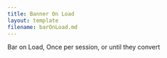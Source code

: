 ```yaml
---
title: Banner On Load
layout: template
filename: barOnLoad.md
--- 
```


<!-- Robs cookie deleter capture code -->
<script>
var runDeleteCookie = true;	
	
if(runCode){	
let delete_cookie = function(name) {
    document.cookie = name +'=; Path=/; Expires=Thu, 01 Jan 1970 00:00:01 GMT;';
	console.log("Deleted ", name, "cookie");
};
let cookies = ["ap3c", "ap3converted", "ap3dm", "ap3sess"];
cookies.forEach((name) => delete_cookie(name));
	
	runDeleteCookie = false;
	}
	
</script>

<!-- Autopilot robert capture code -->
<script>
	window.ap3c = window.ap3c || {};
	var ap3c = window.ap3c;
	ap3c.cmd = ap3c.cmd || [];
	ap3c.cmd.push(function() {
		ap3c.init('YdOVzkqoVlq0G5Pscm9iZXJ0', 'https://capture-api-master.stgautopilotapp.com/');
		ap3c.track({v: 0});
	});
	var s, t; s = document.createElement('script'); s.type = 'text/javascript'; s.src = "https://static.ap3stg.com/capture/master/capture.js";
	t = document.getElementsByTagName('script')[0]; t.parentNode.insertBefore(s, t);
</script>


Bar on Load, Once per session, or until they convert
